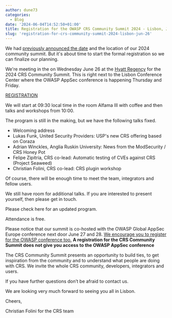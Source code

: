 ```yaml
---
author: dune73
categories:
  - Blog
date: '2024-06-04T14:52:50+01:00'
title: Registration for the OWASP CRS Community Summit 2024 - Lisbon, Juni 26
slug: 'registration-for-crs-community-summit-2024-lisbon-jun-26'
---
```



We had [previously announced the date](https://coreruleset.org/20240404/save-the-date-crs-community-summit-on-june-26-in-lisbon/) and the location of our 2024 community summit. But it's about time to start the formal registration so we can finalize our planning.

We're meeting in the on Wednesday June 26 at the [Hyatt Regency](https://maps.app.goo.gl/4pKWg8xsTJw26xLZA) for the 2024 CRS Community Summit. This is right next to the Lisbon Conference Center where the OWASP AppSec conference is happening Thursday and Friday.

[REGISTRATION](https://pretix.eu/owasp-crs/community-summit-2024/)

We will start at 09:30 local time in the room Alfama III with coffee and then talks and workshops from 10:00.
  
The program is still in the making, but we have the following talks fixed.

- Welcoming address
- Lukas Funk, United Security Providers: USP's new CRS offering based on Coraza
- Adrian Winckles, Anglia Ruskin University: News from the ModSecurity / CRS Honey Pot
- Felipe Zipitría, CRS co-lead: Automatic testing of CVEs against CRS (Project Seaweed)
- Christian Folini, CRS co-lead: CRS plugin workshop

Of course, there will be enough time to meet the team, integrators and fellow users.

We still have room for additional talks. If you are interested to present yourself, then please get in touch.

Please check here for an updated program.

Attendance is free.

Please notice that our summit is co-hosted with the OWASP Global AppSec Europe conference next door June 27 and 28. [We encourage you to register for the OWASP conference too.](https://lisbon.globalappsec.org/) **A registration for the CRS Community Summit does not give you access to the OWASP AppSec conference**

The CRS Community Summit presents an opportunity to build ties, to get inspiration from the community and to understand what people are doing with CRS. We invite the whole CRS community, developers, integrators and users.

If you have further questions don’t be afraid to contact us.

We are looking very much forward to seeing you all in Lisbon.

Cheers,

Christian Folini for the CRS team
